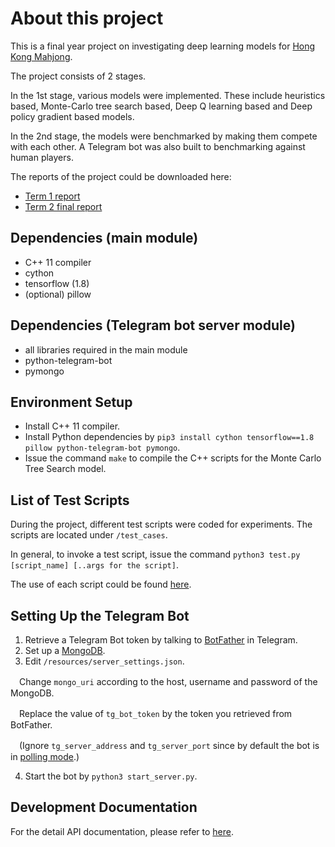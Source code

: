# About this project
This is a final year project on investigating deep learning models for [Hong Kong Mahjong](https://en.wikipedia.org/wiki/Mahjong). 

The project consists of 2 stages.

In the 1st stage, various models were implemented. These include heuristics based, Monte-Carlo tree search based, Deep Q learning based and Deep policy gradient based models.

In the 2nd stage, the models were benchmarked by making them compete with each other. A Telegram bot was also built to benchmarking against human players.

The reports of the project could be downloaded here:
- [Term 1 report](https://docs.google.com/document/d/e/2PACX-1vSTvJQ6Etw1z37dGPn7J283G-l2Runh3m3tXmqhlx88lb8rxleFFmlDLCsIqI8vXaozkoT-lyhguLll/pub)
- [Term 2 final report](https://docs.google.com/document/d/e/2PACX-1vTnkGsftaZSHcjzMP5BVlx5bEgJx4J9c-NApYddfOebobWguQGlNaqrS2M8PX853BoodR17P-FrFBay/pub)

## Dependencies (main module)
- C++ 11 compiler
- cython
- tensorflow (1.8)
- (optional) pillow

## Dependencies (Telegram bot server module)
- all libraries required in the main module
- python-telegram-bot
- pymongo

## Environment Setup
- Install C++ 11 compiler.
- Install Python dependencies by `pip3 install cython tensorflow==1.8 pillow python-telegram-bot pymongo`.
- Issue the command `make` to compile the C++ scripts for the Monte Carlo Tree Search model.

## List of Test Scripts
During the project, different test scripts were coded for experiments. The scripts are located under `/test_cases`. 

In general, to invoke a test script, issue the command `python3 test.py [script_name] [..args for the script]`. 

The use of each script could be found [here](https://github.com/clarkwkw/mahjong-ai/wiki/List-of-Test-Scripts).

## Setting Up the Telegram Bot
1. Retrieve a Telegram Bot token by talking to [BotFather](https://telegram.me/botfather) in Telegram.
2. Set up a [MongoDB](https://docs.mongodb.com/manual/installation/).
3. Edit `/resources/server_settings.json`. 

　Change `mongo_uri` according to the host, username and password of the MongoDB. 
 
　Replace the value of `tg_bot_token` by the token you retrieved from BotFather.
  
　(Ignore `tg_server_address` and `tg_server_port` since by default the bot is in [polling mode](https://python-telegram-bot.readthedocs.io/en/stable/telegram.ext.updater.html#telegram.ext.Updater.start_polling).)
  
4. Start the bot by `python3 start_server.py`.

## Development Documentation
For the detail API documentation, please refer to [here](https://docs.google.com/document/d/e/2PACX-1vTTcfwVCwFeHgwfVt7G1eyD5sLF7NmlHHANPOIU1pDlPldczfIi-PdrePyeFU0MXXaL6Qi98JVZlSNX/pub).
